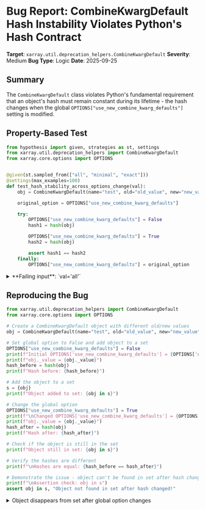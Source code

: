 # Bug Report: CombineKwargDefault Hash Instability Violates Python's Hash Contract

**Target**: `xarray.util.deprecation_helpers.CombineKwargDefault`
**Severity**: Medium
**Bug Type**: Logic
**Date**: 2025-09-25

## Summary

The `CombineKwargDefault` class violates Python's fundamental requirement that an object's hash must remain constant during its lifetime - the hash changes when the global `OPTIONS["use_new_combine_kwarg_defaults"]` setting is modified.

## Property-Based Test

```python
from hypothesis import given, strategies as st, settings
from xarray.util.deprecation_helpers import CombineKwargDefault
from xarray.core.options import OPTIONS


@given(st.sampled_from(["all", "minimal", "exact"]))
@settings(max_examples=100)
def test_hash_stability_across_options_change(val):
    obj = CombineKwargDefault(name="test", old="old_value", new="new_value")

    original_option = OPTIONS["use_new_combine_kwarg_defaults"]

    try:
        OPTIONS["use_new_combine_kwarg_defaults"] = False
        hash1 = hash(obj)

        OPTIONS["use_new_combine_kwarg_defaults"] = True
        hash2 = hash(obj)

        assert hash1 == hash2
    finally:
        OPTIONS["use_new_combine_kwarg_defaults"] = original_option
```

<details>

<summary>
**Failing input**: `val='all'`
</summary>
```
Traceback (most recent call last):
  File "/home/npc/pbt/agentic-pbt/worker_/39/hypo.py", line 26, in <module>
    test_hash_stability_across_options_change()
    ~~~~~~~~~~~~~~~~~~~~~~~~~~~~~~~~~~~~~~~~~^^
  File "/home/npc/pbt/agentic-pbt/worker_/39/hypo.py", line 7, in test_hash_stability_across_options_change
    @settings(max_examples=100)
                   ^^^
  File "/home/npc/miniconda/lib/python3.13/site-packages/hypothesis/core.py", line 2124, in wrapped_test
    raise the_error_hypothesis_found
  File "/home/npc/pbt/agentic-pbt/worker_/39/hypo.py", line 20, in test_hash_stability_across_options_change
    assert hash1 == hash2
           ^^^^^^^^^^^^^^
AssertionError
Falsifying example: test_hash_stability_across_options_change(
    val='all',
)
```
</details>

## Reproducing the Bug

```python
from xarray.util.deprecation_helpers import CombineKwargDefault
from xarray.core.options import OPTIONS

# Create a CombineKwargDefault object with different old/new values
obj = CombineKwargDefault(name="test", old="old_value", new="new_value")

# Set global option to False and add object to a set
OPTIONS["use_new_combine_kwarg_defaults"] = False
print(f"Initial OPTIONS['use_new_combine_kwarg_defaults'] = {OPTIONS['use_new_combine_kwarg_defaults']}")
print(f"obj._value = {obj._value}")
hash_before = hash(obj)
print(f"Hash before: {hash_before}")

# Add the object to a set
s = {obj}
print(f"Object added to set: {obj in s}")

# Change the global option
OPTIONS["use_new_combine_kwarg_defaults"] = True
print(f"\nChanged OPTIONS['use_new_combine_kwarg_defaults'] = {OPTIONS['use_new_combine_kwarg_defaults']}")
print(f"obj._value = {obj._value}")
hash_after = hash(obj)
print(f"Hash after: {hash_after}")

# Check if the object is still in the set
print(f"Object still in set: {obj in s}")

# Verify the hashes are different
print(f"\nHashes are equal: {hash_before == hash_after}")

# Demonstrate the issue - object can't be found in set after hash change
print(f"\nAssertion check: obj in s")
assert obj in s, "Object not found in set after hash changed!"
```

<details>

<summary>
Object disappears from set after global option changes
</summary>
```
Initial OPTIONS['use_new_combine_kwarg_defaults'] = False
obj._value = old_value
Hash before: 65400547969936630
Object added to set: True

Changed OPTIONS['use_new_combine_kwarg_defaults'] = True
obj._value = new_value
Hash after: 5947018016416215716
Object still in set: False

Hashes are equal: False

Assertion check: obj in s
Traceback (most recent call last):
  File "/home/npc/pbt/agentic-pbt/worker_/39/repo.py", line 33, in <module>
    assert obj in s, "Object not found in set after hash changed!"
           ^^^^^^^^
AssertionError: Object not found in set after hash changed!
```
</details>

## Why This Is A Bug

This violates Python's fundamental hash contract documented in the [Python data model](https://docs.python.org/3/reference/datamodel.html#object.__hash__): "An object is hashable if it has a hash value which never changes during its lifetime."

The bug occurs because:
1. The `CombineKwargDefault.__hash__()` method returns `hash(self._value)` (line 181 in deprecation_helpers.py)
2. The `_value` property dynamically returns either `self._old` or `self._new` based on the global `OPTIONS["use_new_combine_kwarg_defaults"]` setting (line 178)
3. When this global option changes, the hash changes, causing objects to become unfindable in sets/dicts

This breaks core Python semantics - objects added to a set literally disappear when the global option changes, even though `obj in s` should always return `True` for an object that was previously added.

## Relevant Context

The `CombineKwargDefault` class is a helper for managing deprecation cycles in xarray, allowing gradual transitions from old to new default parameter values. While it's primarily an internal utility class, it explicitly implements `__hash__()` and `__eq__()`, signaling its intent to be hashable.

The class is used to define default values for combine operations:
- `_DATA_VARS_DEFAULT` (line 215)
- `_COORDS_DEFAULT` (line 216)
- `_COMPAT_CONCAT_DEFAULT` (line 217-219)
- `_COMPAT_DEFAULT` (line 220)
- `_JOIN_DEFAULT` (line 221)

The global option `use_new_combine_kwarg_defaults` defaults to `False` (line 92 in options.py) and controls whether xarray uses old or new default values during the deprecation transition period.

## Proposed Fix

Base the hash on immutable object properties rather than the mutable `_value`:

```diff
--- a/xarray/util/deprecation_helpers.py
+++ b/xarray/util/deprecation_helpers.py
@@ -178,7 +178,7 @@ class CombineKwargDefault:
         return self._new if OPTIONS["use_new_combine_kwarg_defaults"] else self._old

     def __hash__(self) -> int:
-        return hash(self._value)
+        return hash((self._name, self._old, self._new))

     def __dask_tokenize__(self) -> object:
         from dask.base import normalize_token
```